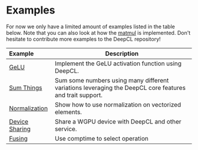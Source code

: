 # Examples

For now we only have a limited amount of examples listed in the table below. Note that you can also
look at how the [matmul](https://github.com/kothagpt/deepcode/tree/main/crates/deepcl-matmul) is
implemented. Don't hesitate to contribute more examples to the DeepCL repository!

| Example                                                                                 | Description                                                                                             |
| :-------------------------------------------------------------------------------------- | ------------------------------------------------------------------------------------------------------- |
| [GeLU](https://github.com/kothagpt/deepcode/tree/main/examples/gelu)                     | Implement the GeLU activation function using DeepCL.                                                    |
| [Sum Things](https://github.com/kothagpt/deepcode/tree/main/examples/sum_things)         | Sum some numbers using many different variations leveraging the DeepCL core features and trait support. |
| [Normalization](https://github.com/kothagpt/deepcode/tree/main/examples/normalization)   | Show how to use normalization on vectorized elements.                                                   |
| [Device Sharing](https://github.com/kothagpt/deepcode/tree/main/examples/device_sharing) | Share a WGPU device with DeepCL and other service.                                                      |
| [Fusing](https://github.com/kothagpt/deepcode/tree/main/examples/fusing)                 | Use comptime to select operation                                                                        |
